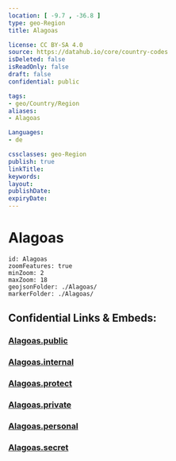 ```yaml
---
location: [ -9.7 , -36.8 ] 
type: geo-Region
title: Alagoas

license: CC BY-SA 4.0
source: https://datahub.io/core/country-codes
isDeleted: false
isReadOnly: false
draft: false
confidential: public

tags:
- geo/Country/Region
aliases:
- Alagoas

Languages:
- de

cssclasses: geo-Region
publish: true
linkTitle: 
keywords: 
layout: 
publishDate: 
expiryDate: 
---
```


# Alagoas

```leaflet
id: Alagoas
zoomFeatures: true 
minZoom: 2 
maxZoom: 18
geojsonFolder: ./Alagoas/
markerFolder: ./Alagoas/
```


## Confidential Links & Embeds: 

### [Alagoas.public](/_public/\Earth\Continent\America~South\Brazil\states~BrazilAlagoas.public.md) 

### [Alagoas.internal](/_internal/\Earth\Continent\America~South\Brazil\states~BrazilAlagoas.internal.md) 

### [Alagoas.protect](/_protect/\Earth\Continent\America~South\Brazil\states~BrazilAlagoas.protect.md) 

### [Alagoas.private](/_private/\Earth\Continent\America~South\Brazil\states~BrazilAlagoas.private.md) 

### [Alagoas.personal](/_personal/\Earth\Continent\America~South\Brazil\states~BrazilAlagoas.personal.md) 

### [Alagoas.secret](/_secret/\Earth\Continent\America~South\Brazil\states~BrazilAlagoas.secret.md)

